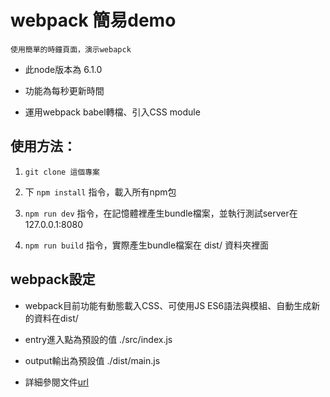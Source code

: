# webpack 簡易demo
`使用簡單的時鐘頁面，演示webapck`

* 此node版本為 6.1.0

* 功能為每秒更新時間

* 運用webpack babel轉檔、引入CSS module

## 使用方法：

1. `git clone 這個專案`

2. 下 `npm install` 指令，載入所有npm包

3. `npm run dev` 指令，在記憶體裡產生bundle檔案，並執行測試server在 127.0.0.1:8080

4. `npm run build` 指令，實際產生bundle檔案在 dist/ 資料夾裡面

## webpack設定

* webpack目前功能有動態載入CSS、可使用JS ES6語法與模組、自動生成新的資料在dist/

* entry進入點為預設的值 ./src/index.js

* output輸出為預設值 ./dist/main.js

* 詳細參閱文件[url](https://webpack.js.org/concepts/)
